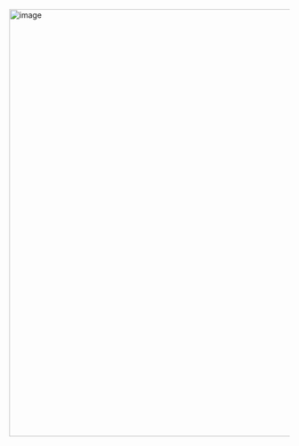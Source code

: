 <img width="1366" height="768" alt="image" src="https://github.com/user-attachments/assets/65e2393a-6676-4ca3-bcb5-52075a9ae1f6" />
